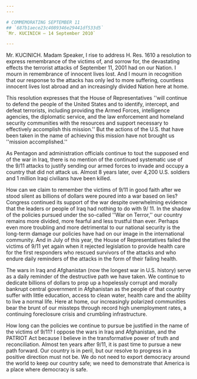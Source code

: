 ```yaml
---
---

# COMMEMORATING SEPTEMBER 11
## `687b1aece23c4089346e29441df533d5`
`Mr. KUCINICH — 14 September 2010`

---
```



Mr. KUCINICH. Madam Speaker, I rise to address H. Res. 1610 a 
resolution to express remembrance of the victims of, and sorrow for, 
the devastating effects the terrorist attacks of September 11, 2001 had 
on our Nation. I mourn in remembrance of innocent lives lost. And I 
mourn in recognition that our response to the attacks has only led to 
more suffering, countless innocent lives lost abroad and an 
increasingly divided Nation here at home.

This resolution expresses that the House of Representatives ''will 
continue to defend the people of the United States and to identify, 
intercept, and defeat terrorists, including providing the Armed Forces, 
intelligence agencies, the diplomatic service, and the law enforcement 
and homeland security communities with the resources and support 
necessary to effectively accomplish this mission.'' But the actions of 
the U.S. that have been taken in the name of achieving this mission 
have not brought us ''mission accomplished.''

As Pentagon and administration officials continue to tout the 
supposed end of the war in Iraq, there is no mention of the continued 
systematic use of the 9/11 attacks to justify sending our armed forces 
to invade and occupy a country that did not attack us. Almost 8 years 
later, over 4,200 U.S. soldiers and 1 million Iraqi civilians have been 
killed.

How can we claim to remember the victims of 9/11 in good faith after 
we stood silent as billions of dollars were poured into a war based on 
lies? Congress continued its support of the war despite overwhelming 
evidence that the leaders or people of Iraq had nothing to do with 9/
11. In the shadow of the policies pursued under the so-called ''War on 
Terror,'' our country remains more divided, more fearful and less 
trustful than ever. Perhaps even more troubling and more detrimental to 
our national security is the long-term damage our policies have had on 
our image in the international community. And in July of this year, the 
House of Representatives failed the victims of 9/11 yet again when it 
rejected legislation to provide health care for the first responders 
who rescued survivors of the attacks and who endure daily reminders of 
the attacks in the form of their failing health.

The wars in Iraq and Afghanistan (now the longest war in U.S. 
history) serve as a daily reminder of the destructive path we have 
taken. We continue to dedicate billions of dollars to prop up a 
hopelessly corrupt and morally bankrupt central government in 
Afghanistan as the people of that country suffer with little education, 
access to clean water, health care and the ability to live a normal 
life. Here at home, our increasingly polarized communities bear the 
brunt of our missteps through record high unemployment rates, a 
continuing foreclosure crisis and crumbling infrastructure.

How long can the policies we continue to pursue be justified in the 
name of the victims of 9/11? I oppose the wars in Iraq and Afghanistan, 
and the PATRIOT Act because I believe in the transformative power of 
truth and reconciliation. Almost ten years after 9/11, it is past time 
to pursue a new path forward. Our country is in peril, but our resolve 
to progress in a positive direction must not be. We do not need to 
export democracy around the world to keep our country safe; we need to 
demonstrate that America is a place where democracy is safe.